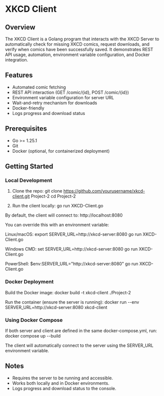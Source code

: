 # XKCD Client

## Overview
The XKCD Client is a Golang program that interacts with the XKCD Server to automatically check for missing XKCD comics, request downloads, and verify when comics have been successfully saved. It demonstrates REST API usage, automation, environment variable configuration, and Docker integration.

## Features
- Automated comic fetching
- REST API interaction (GET /comic/{id}, POST /comic/{id})
- Environment variable configuration for server URL
- Wait-and-retry mechanism for downloads
- Docker-friendly
- Logs progress and download status

## Prerequisites
- Go >= 1.25.1
- Git
- Docker (optional, for containerized deployment)

## Getting Started

### Local Development
1. Clone the repo:
git clone https://github.com/yourusername/xkcd-client.git Project-2
cd Project-2

2. Run the client locally:
go run XKCD-Client.go

By default, the client will connect to:
http://localhost:8080

You can override this with an environment variable:

Linux/macOS:
export SERVER_URL=http://xkcd-server:8080
go run XKCD-Client.go

Windows CMD:
set SERVER_URL=http://xkcd-server:8080
go run XKCD-Client.go

PowerShell:
$env:SERVER_URL="http://xkcd-server:8080"
go run XKCD-Client.go

### Docker Deployment
Build the Docker image:
docker build -t xkcd-client ./Project-2

Run the container (ensure the server is running):
docker run --env SERVER_URL=http://xkcd-server:8080 xkcd-client

### Using Docker Compose
If both server and client are defined in the same docker-compose.yml, run:
docker compose up --build

The client will automatically connect to the server using the SERVER_URL environment variable.

## Notes
- Requires the server to be running and accessible.
- Works both locally and in Docker environments.
- Logs progress and download status to the console.
